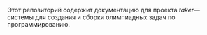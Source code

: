 Этот репозиторий содержит документацию для проекта _taker_&mdash; системы для создания и сборки олимпиадных задач по программированию.
